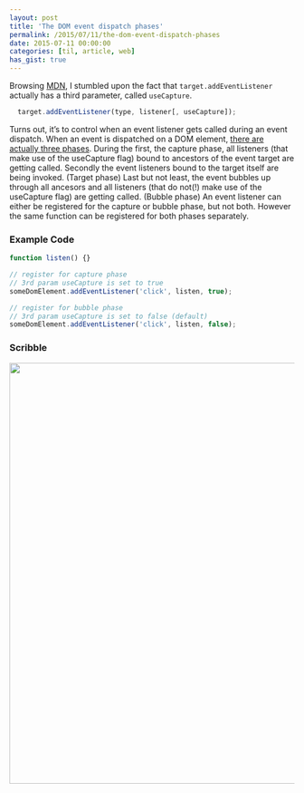 ```yaml
---
layout: post
title: 'The DOM event dispatch phases'
permalink: /2015/07/11/the-dom-event-dispatch-phases
date: 2015-07-11 00:00:00
categories: [til, article, web]
has_gist: true
---
```


Browsing [MDN](https://developer.mozilla.org/en/docs/Web/API/EventTarget.addEventListener), I stumbled upon the fact that `target.addEventListener` actually has a third parameter, called `useCapture`.

```js
  target.addEventListener(type, listener[, useCapture]);
```

Turns out, it’s to control when an event listener gets called during an event dispatch.
When an event is dispatched on a DOM element, [there are actually three phases](http://www.w3.org/TR/DOM-Level-3-Events/#event-flow). During the first, the capture phase, all listeners (that make use of the useCapture flag) bound to ancestors of the event target are getting called.
Secondly the event listeners bound to the target itself are being invoked. (Target phase)
Last but not least, the event bubbles up through all ancesors and all listeners (that do not(!) make use of the useCapture flag) are getting called. (Bubble phase)
An event listener can either be registered for the capture or bubble phase, but not both. However the same function can be registered for both phases separately.

### Example Code

```js
function listen() {}

// register for capture phase
// 3rd param useCapture is set to true
someDomElement.addEventListener('click', listen, true);

// register for bubble phase
// 3rd param useCapture is set to false (default)
someDomElement.addEventListener('click', listen, false);
```

### Scribble

<img
  src="https://image.jimcdn.com/app/cms/image/transf/dimension=990x10000:format=jpg/path/se42d1516dcb4082b/image/i018a7d79830f2f10/version/1436639476/image.jpg"
  width="990"
  height="743"
/>

